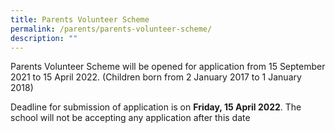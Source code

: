 ```yaml
---
title: Parents Volunteer Scheme
permalink: /parents/parents-volunteer-scheme/
description: ""
---
```


<p>Parents Volunteer Scheme will be opened for application from 15 September 2021 to 15 April 2022. (Children born from 2 January 2017 to 1 January 2018)</p>
<p>Deadline for submission of application is on&nbsp;<strong>Friday, 15 April 2022</strong>. The school will not be accepting any application after this date</p>